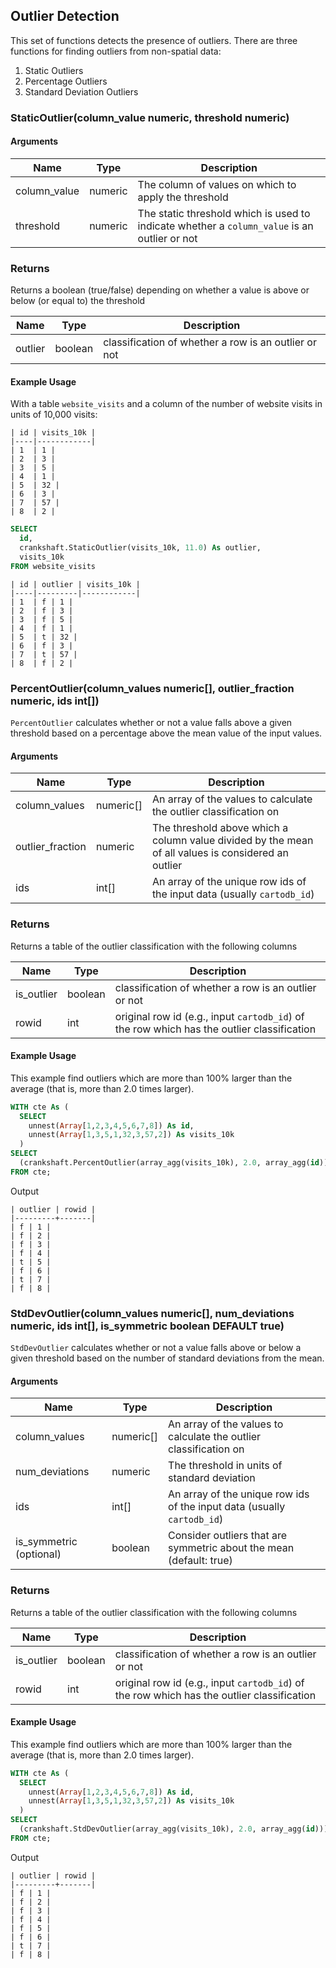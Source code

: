 ## Outlier Detection

This set of functions detects the presence of outliers. There are three functions for finding outliers from non-spatial data:

1. Static Outliers
1. Percentage Outliers
1. Standard Deviation Outliers

### StaticOutlier(column_value numeric, threshold numeric)

#### Arguments

| Name         | Type    | Description                                                                                  |
| ------------ | ------- | -------------------------------------------------------------------------------------------- |
| column_value | numeric | The column of values on which to apply the threshold                                         |
| threshold    | numeric | The static threshold which is used to indicate whether a `column_value` is an outlier or not |

### Returns

Returns a boolean (true/false) depending on whether a value is above or below (or equal to) the threshold

| Name    | Type    | Description                                          |
| ------- | ------- | ---------------------------------------------------- |
| outlier | boolean | classification of whether a row is an outlier or not |

#### Example Usage

With a table `website_visits` and a column of the number of website visits in units of 10,000 visits:

```
| id | visits_10k |
|----|------------|
| 1  | 1 |
| 2  | 3 |
| 3  | 5 |
| 4  | 1 |
| 5  | 32 |
| 6  | 3 |
| 7  | 57 |
| 8  | 2 |
```

```sql
SELECT
  id,
  crankshaft.StaticOutlier(visits_10k, 11.0) As outlier,
  visits_10k
FROM website_visits
```

```
| id | outlier | visits_10k |
|----|---------|------------|
| 1  | f | 1 |
| 2  | f | 3 |
| 3  | f | 5 |
| 4  | f | 1 |
| 5  | t | 32 |
| 6  | f | 3 |
| 7  | t | 57 |
| 8  | f | 2 |
```

### PercentOutlier(column_values numeric[], outlier_fraction numeric, ids int[])

`PercentOutlier` calculates whether or not a value falls above a given threshold based on a percentage above the mean value of the input values.

#### Arguments

| Name             | Type      | Description                                                                                         |
| ---------------- | --------- | --------------------------------------------------------------------------------------------------- |
| column_values    | numeric[] | An array of the values to calculate the outlier classification on                                   |
| outlier_fraction | numeric   | The threshold above which a column value divided by the mean of all values is considered an outlier |
| ids              | int[]     | An array of the unique row ids of the input data (usually `cartodb_id`)                             |

### Returns

Returns a table of the outlier classification with the following columns

| Name       | Type    | Description                                                                                |
| ---------- | ------- | ------------------------------------------------------------------------------------------ |
| is_outlier | boolean | classification of whether a row is an outlier or not                                       |
| rowid      | int     | original row id (e.g., input `cartodb_id`) of the row which has the outlier classification |

#### Example Usage

This example find outliers which are more than 100% larger than the average (that is, more than 2.0 times larger).

```sql
WITH cte As (
  SELECT
    unnest(Array[1,2,3,4,5,6,7,8]) As id,
    unnest(Array[1,3,5,1,32,3,57,2]) As visits_10k
  )
SELECT
  (crankshaft.PercentOutlier(array_agg(visits_10k), 2.0, array_agg(id))).*
FROM cte;
```

Output

```
| outlier | rowid |
|---------+-------|
| f | 1 |
| f | 2 |
| f | 3 |
| f | 4 |
| t | 5 |
| f | 6 |
| t | 7 |
| f | 8 |
```

### StdDevOutlier(column_values numeric[], num_deviations numeric, ids int[], is_symmetric boolean DEFAULT true)

`StdDevOutlier` calculates whether or not a value falls above or below a given threshold based on the number of standard deviations from the mean.

#### Arguments

| Name                    | Type      | Description                                                             |
| ----------------------- | --------- | ----------------------------------------------------------------------- |
| column_values           | numeric[] | An array of the values to calculate the outlier classification on       |
| num_deviations          | numeric   | The threshold in units of standard deviation                            |
| ids                     | int[]     | An array of the unique row ids of the input data (usually `cartodb_id`) |
| is_symmetric (optional) | boolean   | Consider outliers that are symmetric about the mean (default: true)     |

### Returns

Returns a table of the outlier classification with the following columns

| Name       | Type    | Description                                                                                |
| ---------- | ------- | ------------------------------------------------------------------------------------------ |
| is_outlier | boolean | classification of whether a row is an outlier or not                                       |
| rowid      | int     | original row id (e.g., input `cartodb_id`) of the row which has the outlier classification |

#### Example Usage

This example find outliers which are more than 100% larger than the average (that is, more than 2.0 times larger).

```sql
WITH cte As (
  SELECT
    unnest(Array[1,2,3,4,5,6,7,8]) As id,
    unnest(Array[1,3,5,1,32,3,57,2]) As visits_10k
  )
SELECT
  (crankshaft.StdDevOutlier(array_agg(visits_10k), 2.0, array_agg(id))).*
FROM cte;
```

Output

```
| outlier | rowid |
|---------+-------|
| f | 1 |
| f | 2 |
| f | 3 |
| f | 4 |
| f | 5 |
| f | 6 |
| t | 7 |
| f | 8 |
```
